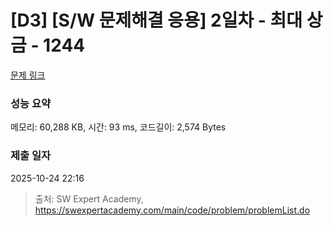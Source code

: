 # [D3] [S/W 문제해결 응용] 2일차 - 최대 상금 - 1244 

[문제 링크](https://swexpertacademy.com/main/code/problem/problemDetail.do?contestProbId=AV15Khn6AN0CFAYD) 

### 성능 요약

메모리: 60,288 KB, 시간: 93 ms, 코드길이: 2,574 Bytes

### 제출 일자

2025-10-24 22:16



> 출처: SW Expert Academy, https://swexpertacademy.com/main/code/problem/problemList.do